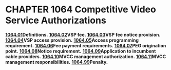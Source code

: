CHAPTER 1064 Competitive Video Service Authorizations
=====================================================

[**1064.01**](462179ea.html)**Definitions.**
[**1064.02**](462c9c50.html)**VSP fee.**
[**1064.03**](4630c4e3.html)**VSP fee notice provision.**
[**1064.04**](46345175.html)**VSP access provision.**
[**1064.05**](463836fe.html)**Access programming requirement.**
[**1064.06**](463b03eb.html)**Fee payment requirements.**
[**1064.07**](463f2c69.html)**PEG origination point.**
[**1064.08**](4643fa2d.html)**Notice requirement.**
[**1064.09**](46467bb4.html)**Application to incumbent cable
providers.** [**1064.10**](464a3fe7.html)**MVCC management
authorization.** [**1064.11**](464e4568.html)**MVCC management
responsibilities.** [**1064.99**](46511105.html)**Penalty.**
